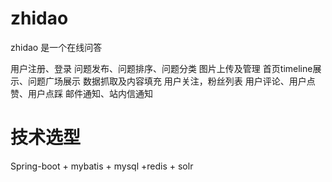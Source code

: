 # zhidao 
zhidao 是一个在线问答

用户注册、登录
问题发布、问题排序、问题分类
图片上传及管理
首页timeline展示、问题广场展示
数据抓取及内容填充
用户关注，粉丝列表
用户评论、用户点赞、用户点踩
邮件通知、站内信通知

# 技术选型
Spring-boot + mybatis + mysql +redis + solr

